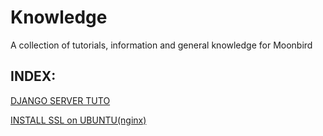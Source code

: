 # Knowledge
A collection of tutorials, information and general knowledge for Moonbird

## INDEX:

<a href="django-ubuntu">DJANGO SERVER TUTO</a>

<a href="ssl-ubuntu">INSTALL SSL on UBUNTU(nginx)</a>
